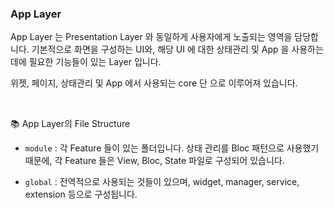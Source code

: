 ### App Layer

App Layer 는 Presentation Layer 와 동일하게 사용자에게 노출되는 영역을 담당합니다. 기본적으로 화면을 구성하는 UI와, 해당 UI 에 대한 상태관리 및 App 을 사용하는데에 필요한 기능들이 있는 Layer 입니다.

위젯, 페이지, 상태관리 및 App 에서 사용되는 core 단 으로 이루어져 있습니다.

<br>

📚 App Layer의 File Structure

- `module` : 각 Feature 들이 있는 폴더입니다. 상태 관리를 Bloc 패턴으로 사용했기 때문에, 각 Feature 들은 View, Bloc, State 파일로 구성되어 있습니다.

- `global` : 전역적으로 사용되는 것들이 있으며, widget, manager, service, extension 등으로 구성됩니다.